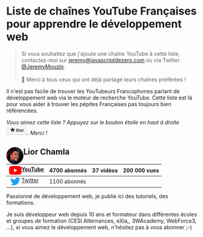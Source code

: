# Liste de chaînes YouTube Françaises pour apprendre le développement web

> Si vous souhaitez que j'ajoute une chaîne YouTube à cette liste, contactez-moi sur jeremy@javascriptdezero.com ou via Twitter [@JeremyMouzin](https://twitter.com/jeremymouzin). <br/><br/>👋 Merci à tous ceux qui ont déjà partagé leurs chaînes préférées !

Il n'est pas facile de trouver les YouTubeurs Francophones parlant de développement web via le moteur de recherche YouTube. Cette liste est là pour vous aider à trouver les pépites Françaises pas toujours bien référencées.

*Vous aimez cette liste ? Appuyez sur le bouton étoile en haut à droite <img alt="bouton étoile github" src="images/star-github.jpg" height="25">. Merci !*

## <img align="left" alt="bouton étoile github" src="images/lior-chamla.png" height="45">Lior Chamla

<img align="left" alt="icône youtube" src="images/youtube.png" height="23">[YouTube](https://www.youtube.com/channel/UCS71mal_TkTW_PpZR9YLpIA/) | 4700 abonnés | 37 vidéos | 200 000 vues
--- | --- | --- | ---
<img align="left" alt="icône twitter" src="images/twitter.png" height="23">[Twitter](https://twitter.com/LiiorC) | 1100 abonnés

Passionné de développement web, je publie ici des tutoriels, des formations.

Je suis développeur web depuis 10 ans et formateur dans différentes écoles et groupes de formation (CESI Alternances, eXia,, 3WAcademy, WebForce3, ...), si vous aimez le développement web, n'hésitez pas à vous abonner ;-)
